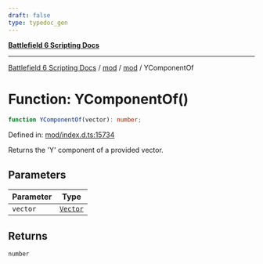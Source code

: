 ```yaml
---
draft: false
type: typedoc_gen
---
```


[**Battlefield 6 Scripting Docs**](../../../_index.md)

***

[Battlefield 6 Scripting Docs](../../../_index.md) / [mod](../../_index.md) / [mod](../_index.md) / YComponentOf

# Function: YComponentOf()

```ts
function YComponentOf(vector): number;
```

Defined in: [mod/index.d.ts:15734](https://github.com/battlefield-portal-community/portal-docs/blob/ff09b2690670f74de7e97198022e5a97ff1161ff/generators/santiago/mod/index.d.ts#L15734)

Returns the 'Y' component of a provided vector.

## Parameters

| Parameter | Type |
| ------ | ------ |
| `vector` | [`Vector`](../Vector/_index.md) |

## Returns

`number`
